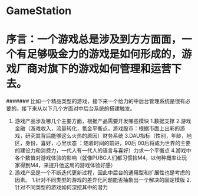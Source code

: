 # GameStation
# 序言：一个游戏总是涉及到方方面面，一个有足够吸金力的游戏是如何形成的，游戏厂商对旗下的游戏如何管理和运营下去。
####### 比如一个精品类型的游戏，接下来一个给力的中后台管理系统是很有必要的。接下来从以下几个方面对中后台系统的搭建触发。
1. 游戏产品涉及哪几个主要方面，根据产品需要开发哪些模块
   1.数据支撑
   2.游戏金融（游戏收入，流量转化，氪金平衡点，游戏股市：根据市面上出彩的游戏，研究其背后能够这么火热的原因）财务系统
   3.DAU指标（性别，年龄，地区，身份，喜好，心里状态 ：随着时间的前进，90后 00后将成为世界的主要的建设力和消费力，一代人有一代人的语言与喜好）力求一个平衡点
   4.游戏中各个数值对游戏体验的影响（就像PUBG人们都习惯捡M4，以何种概率让玩家得到M4，来提升他这局的游戏体验好感）
2. 游戏产品是一个不断迭代更新过程，因此中后台的通用型和扩展性也是考虑的因素。
   1.针对不同类型的游戏的差异化问题能否抽象出一个解决的固定模版
   2.针对不同类型的游戏如何深挖其中的潜力

